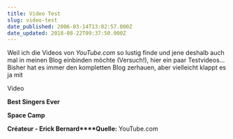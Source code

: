 ```yaml
---
title: Video Test
slug: video-test
date_published: 2006-03-14T13:02:57.000Z
date_updated: 2018-08-22T09:37:50.000Z
---
```


Weil ich die Videos von *YouTube.com* so lustig finde und jene deshalb auch mal in meinen Blog einbinden möchte (Versuch!), hier ein paar Testvideos&hellip; Bisher hat es immer den kompletten Blog zerhauen, aber vielleicht klappt es ja mit <div> Video </div>

**Best Singers Ever**
 

**Space Camp**

 
**Créateur - Erick Bernard****Quelle:** YouTube.com

